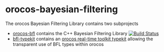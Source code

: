 # orocos-bayesian-filtering
The orocos Bayesian Filtering Library contains two subprojects
* [orocos-bfl](https://github.com/toeklk/orocos-bayesian-filtering/tree/master/orocos_bfl) contains the C++ Bayesian Filtering Library [![Build Status](https://travis-ci.org/toeklk/orocos-bayesian-filtering.svg?branch=master)](https://travis-ci.org/toeklk/orocos-bayesian-filtering)
* [bfl-typekit](https://github.com/toeklk/orocos-bayesian-filtering/tree/master/bfl_typekit) contains an [orocos real-time toolkit typekit](http://www.orocos.org/stable/documentation/rtt/v2.x/doc-xml/orocos-typekit-plugin.html#idp143792) allowing the transparent use of BFL types within orocos
